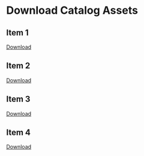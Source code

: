 
<h1>Download Catalog Assets</h1>
<div class="downloads">
    <div class="download-item">
        <h2>Item 1</h2>
        <a class="download-btn" href="U.S.DIVERS_Yellow_Primary.svg" download>Download</a>
    </div>
    <div class="download-item">
        <h2>Item 2</h2>
        <a class="download-btn" href="files/item2.jpg" download>Download</a>
    </div>
    <div class="download-item">
        <h2>Item 3</h2>
        <a class="download-btn" href="files/item3.jpg" download>Download</a>
    </div>
    <div class="download-item">
        <h2>Item 4</h2>
        <a class="download-btn" href="files/item4.jpg" download>Download</a>
    </div>
</div>

</body>
</html>

